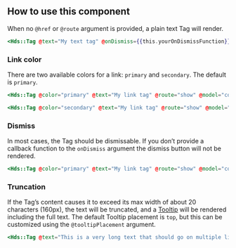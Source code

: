 ## How to use this component

When no `@href` or `@route` argument is provided, a plain text Tag will render.

```handlebars
<Hds::Tag @text="My text tag" @onDismiss={{this.yourOnDismissFunction}} />
```

### Link color

There are two available colors for a link: `primary` and `secondary`. The default is `primary`.

```handlebars
<Hds::Tag @color="primary" @text="My link tag" @route="show" @model="components/tag" @onDismiss={{this.yourOnDismissFunction}} />
```

```handlebars
<Hds::Tag @color="secondary" @text="My link tag" @route="show" @model="components/tag" @onDismiss={{this.yourOnDismissFunction}} />
```

### Dismiss

In most cases, the Tag should be dismissable. If you don’t provide a callback function to the `onDismiss` argument the dismiss button will not be rendered.

```handlebars
<Hds::Tag @color="primary" @text="My link tag" @route="show" @model="components/tag" />
```

### Truncation

If the Tag’s content causes it to exceed its max width of about 20 characters (160px), the text will be truncated, and a [Tooltip](/components/tooltip) will be rendered including the full text. The default Tooltip placement is `top`, but this can be customized using the `@tooltipPlacement` argument.

```handlebars
<Hds::Tag @text="This is a very long text that should go on multiple lines" @tooltipPlacement="right" />
```